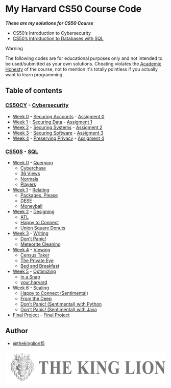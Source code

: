 # My Harvard CS50 Course Code

***These are my solutions for CS50 Course***
- CS50’s Introduction to Cybersecurity
- [CS50’s Introduction to Databases with SQL](https://certificates.cs50.io/97b1e601-0d27-47f9-83d5-299675c58448.pdf?size=letter)

<!-- Warning -->
> [!WARNING]
> The following codes are for educational purposes only and not intended to be used/submitted as your own solutions.
> Cheating violates the [Academic Honesty](https://cs50.harvard.edu/x/2024/honesty/) of the course, not to mention it's totally pointless if you actually want to learn programming.

<!-- Table of contents -->
## Table of contents
<!-- CS50CY - Cybersecurity -->
### [CS50CY](/CS50CY%20-%20Cybersecurity/) - [Cybersecurity](https://cs50.harvard.edu/cybersecurity/2023/)
- [Week 0](/CS50CY%20-%20Cybersecurity/Week%200/) - [Securing Accounts](https://cs50.harvard.edu/cybersecurity/2023/weeks/0/) - [Assigment 0](/CS50CY%20-%20Cybersecurity/Week%200/Assignment%200.txt)
- [Week 1](/CS50CY%20-%20Cybersecurity/Week%201/) - [Securing Data](https://cs50.harvard.edu/cybersecurity/2023/weeks/1/) - [Assigment 1](/CS50CY%20-%20Cybersecurity/Week%200/Assignment%201.txt)
- [Week 2](/CS50CY%20-%20Cybersecurity/Week%202/) - [Securing Systems](https://cs50.harvard.edu/cybersecurity/2023/weeks/2/) - [Assigment 2](/CS50CY%20-%20Cybersecurity/Week%200/Assignment%202.txt)
- [Week 3](/CS50CY%20-%20Cybersecurity/Week%203/) - [Securing Software](https://cs50.harvard.edu/cybersecurity/2023/weeks/3/) - [Assigment 3](/CS50CY%20-%20Cybersecurity/Week%200/Assignment%203.txt)
- [Week 4](/CS50CY%20-%20Cybersecurity/Week%204/) - [Preserving Privacy](https://cs50.harvard.edu/cybersecurity/2023/weeks/4/) - [Assigment 4](/CS50CY%20-%20Cybersecurity/Week%200/Assignment%204.txt)
<!-- - [Final Project]() - [Final Project]() - [Final Project]() -->

<!-- CS50S - SQL -->
### [CS50S](/CS50S%20-%20SQL/) - [SQL](https://cs50.harvard.edu/sql/2024/)
- [Week 0](/CS50S%20-%20SQL/Week%200/) - [Querying](https://cs50.harvard.edu/sql/2024/weeks/0/)
    - [Cyberchase](/CS50S%20-%20SQL/Week%200/cyberchase/)
    - [36 Views](/CS50S%20-%20SQL/Week%200/views/)
    - [Normals](/CS50S%20-%20SQL/Week%200/normals/)
    - [Players](/CS50S%20-%20SQL/Week%200/players/)
- [Week 1](/CS50S%20-%20SQL/Week%201/) - [Relating](https://cs50.harvard.edu/sql/2024/weeks/1/)
    - [Packages, Please](/CS50S%20-%20SQL/Week%201/packages/)
    - [DESE](/CS50S%20-%20SQL/Week%201/dese/)
    - [Moneyball](/CS50S%20-%20SQL/Week%201/moneyball/)
- [Week 2](/CS50S%20-%20SQL/Week%202/) - [Designing](https://cs50.harvard.edu/sql/2024/weeks/2/)
    - [ATL](/CS50S%20-%20SQL/Week%202/atl/)
    - [Happy to Connect](/CS50S%20-%20SQL/Week%202/connect/)
    - [Union Square Donuts](/CS50S%20-%20SQL/Week%202/donuts/)
- [Week 3](/CS50S%20-%20SQL/Week%203/) - [Writing](https://cs50.harvard.edu/sql/2024/weeks/3/)
    - [Don't Panic!](/CS50S%20-%20SQL/Week%203/dont-panic/)
    - [Meteorite Cleaning](/CS50S%20-%20SQL/Week%203/meteorites/)
- [Week 4](/CS50S%20-%20SQL/Week%204/) - [Viewing](https://cs50.harvard.edu/sql/2024/weeks/4/)
    - [Census Taker](/CS50S%20-%20SQL/Week%204/census/)
    - [The Private Eye](/CS50S%20-%20SQL/Week%204/private/)
    - [Bed and Breakfast](/CS50S%20-%20SQL/Week%204/bnb/)
- [Week 5](/CS50S%20-%20SQL/Week%205/) - [Optimizing](https://cs50.harvard.edu/sql/2024/weeks/5/)
    - [In a Snap](/CS50S%20-%20SQL/Week%205/snap/)
    - [your.harvard](/CS50S%20-%20SQL/Week%205/harvard/)
- [Week 6](/CS50S%20-%20SQL/Week%206/) - [Scaling](https://cs50.harvard.edu/sql/2024/weeks/6/)
    - [Happy to Connect (Sentimental)](CS50S%20-%20SQL/Week%206/sentimental-connect)
    - [From the Deep](/CS50S%20-%20SQL/Week%206/deep/)
    - [Don't Panic! (Sentimental) with Python](/CS50S%20-%20SQL/Week%206/dont-panic-python/)
    - [Don't Panic! (Sentimental) with Java](/CS50S%20-%20SQL/Week%206/dont-panic-java/)
- [Final Project](/CS50S%20-%20SQL/Final%20Project/project/) - [Final Project](https://cs50.harvard.edu/sql/2024/project/)

<!-- Author -->
## Author
- [@thekinglion15](https://github.com/thekinglion15)

<!-- Logo -->
![Logo](https://raw.githubusercontent.com/thekinglion15/encriptadorTexto/main/images/Logo.png)
